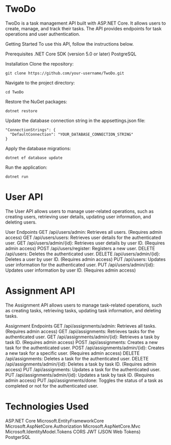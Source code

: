 # TwoDo
TwoDo is a task management API built with ASP.NET Core. It allows users to create, manage, and track their tasks. The API provides endpoints for task operations and user authentication.

Getting Started
To use this API, follow the instructions below.

Prerequisites
  .NET Core SDK (version 5.0 or later)
  PostgreSQL

Installation
Clone the repository:

    git clone https://github.com/your-username/TwoDo.git
    
Navigate to the project directory:

    cd TwoDo

    
Restore the NuGet packages:

    dotnet restore
    
Update the database connection string in the appsettings.json file:

    "ConnectionStrings": {
      "DefaultConnection": "YOUR_DATABASE_CONNECTION_STRING"
    }

    
Apply the database migrations:

    dotnet ef database update

    
Run the application:

    dotnet run
    
# User API
The User API allows users to manage user-related operations, such as creating users, retrieving user details, updating user information, and deleting users.

  User Endpoints
    GET /api/users/admin: Retrieves all users. (Requires admin access)
    GET /api/users/users: Retrieves user details for the authenticated user.
    GET /api/users/admin/{id}: Retrieves user details by user ID. (Requires admin access)
    POST /api/users/register: Registers a new user.
    DELETE /api/users: Deletes the authenticated user.
    DELETE /api/users/admin/{id}: Deletes a user by user ID. (Requires admin access)
    PUT /api/users: Updates user information for the authenticated user.
    PUT /api/users/admin/{id}: Updates user information by user ID. (Requires admin access)
  
# Assignment API
The Assignment API allows users to manage task-related operations, such as creating tasks, retrieving tasks, updating task information, and deleting tasks.

  Assignment Endpoints
    GET /api/assignments/admin: Retrieves all tasks. (Requires admin access)
    GET /api/assignments: Retrieves tasks for the authenticated user.
    GET /api/assignments/admin/{id}: Retrieves a task by task ID. (Requires admin access)
    POST /api/assignments: Creates a new task for the authenticated user.
    POST /api/assignments/admin/{id}: Creates a new task for a specific user. (Requires admin access)
    DELETE /api/assignments: Deletes a task for the authenticated user.
    DELETE /api/assignments/admin/{id}: Deletes a task by task ID. (Requires admin access)
    PUT /api/assignments: Updates a task for the authenticated user.
    PUT /api/assignments/admin/{id}: Updates a task by task ID. (Requires admin access)
    PUT /api/assignments/done: Toggles the status of a task as completed or not for the authenticated user.
    
# Technologies Used

  ASP.NET Core
  Microsoft.EntityFrameworkCore
  Microsoft.AspNetCore.Authorization
  Microsoft.AspNetCore.Mvc
  Microsoft.IdentityModel.Tokens
  CORS
  JWT (JSON Web Tokens)
  PostgerSQL
